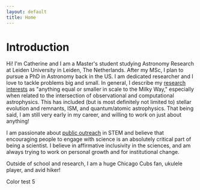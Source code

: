 ```yaml
---
layout: default
title: Home
---
```


# Introduction

Hi! I'm Catherine and I am a Master's student studying Astronomy Research at Leiden University in Leiden, The Netherlands. After my MSc, I plan to pursue a PhD in Astronomy back in the US. I am dedicated researcher and I love to tackle problems big and small. In general, I describe my [research interests](http://www.catherineslaughter.space/research/) as "anything equal or smaller in scale to the Milky Way," especially when related to the intersection of observational and computational astrophysics. This has included (but is most definitely not limited to) stellar evolution and remnants, ISM, and quantum/atomic astrophysics. That being said, I am still very early in my career, and willing to work on just about anything!

I am passionate about [public outreach](http://www.catherineslaughter.space/outreach/) in STEM and believe that encouraging people to engage with science is an absolutely critical part of being a scientist. I believe in affirmative inclusivity in the sciences, and am always trying to work on personal growth and for institutional change. 

Outside of school and research, I am a huge Chicago Cubs fan, ukulele player, and avid hiker!

Color test 5

<!--![CVpg1](https://github.com/catieslaughts/catieslaughts.github.io/blob/master/websitecvpg1.jpg)-->


<!--For more details see [GitHub Flavored Markdown](https://guides.github.com/features/mastering-markdown/).-->

